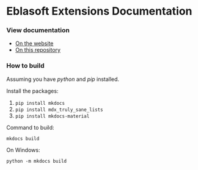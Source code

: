 # Eblasoft Extensions Documentation

### View documentation

* [On the website](https://docs.eblasoft.com.tr)
* [On this repository](docs/index.md)

### How to build

Assuming you have *python* and *pip* installed.

Install the packages:

1. `pip install mkdocs`
2. `pip install mdx_truly_sane_lists`
3. `pip install mkdocs-material`

Command to build:

```
mkdocs build
```

On Windows:
```
python -m mkdocs build
```
